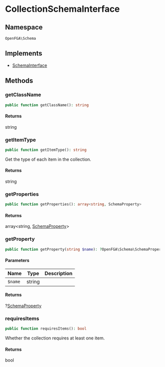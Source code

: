 # CollectionSchemaInterface


## Namespace
`OpenFGA\Schema`

## Implements
* [SchemaInterface](Schema/SchemaInterface.md)



## Methods
### getClassName


```php
public function getClassName(): string
```



#### Returns
string

### getItemType


```php
public function getItemType(): string
```

Get the type of each item in the collection.


#### Returns
string

### getProperties


```php
public function getProperties(): array<string, SchemaProperty>
```



#### Returns
array&lt;string, [SchemaProperty](Schema/SchemaProperty.md)&gt;

### getProperty


```php
public function getProperty(string $name): ?OpenFGA\Schema\SchemaProperty
```


#### Parameters
| Name | Type | Description |
|------|------|-------------|
| `$name` | string |  |

#### Returns
?[SchemaProperty](Schema/SchemaProperty.md)

### requiresItems


```php
public function requiresItems(): bool
```

Whether the collection requires at least one item.


#### Returns
bool

